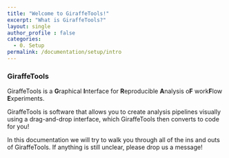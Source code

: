 ```yaml
---
title: "Welcome to GiraffeTools!"
excerpt: "What is GiraffeTools?"
layout: single
author_profile : false
categories:
  - 0. Setup
permalink: /documentation/setup/intro
---
```



### GiraffeTools
GiraffeTools is a **G**raphical **I**nterface for **R**eproducible **A**nalysis o**F** work**F**low **E**xperiments.

GiraffeTools is software that allows you to create analysis pipelines visually
using a drag-and-drop interface, which GiraffeTools then converts to code for you!

In this documentation we will try to walk you through all of the ins and outs of
GiraffeTools. If anything is still unclear, please drop us a message!

<!-- Want an image here? -->
<!-- <figure>
	<a href="{{ site.url }}{{ site.baseurl }}/documentation/images/giraffetools_windows.png"><img
    src="{{ site.url }}{{ site.baseurl }}/{{ example_path }}/documentation/images/giraffetools_windows.png"></a>
	<figcaption>The four windows of the GiraffeTools GUI.</figcaption>
</figure> -->
